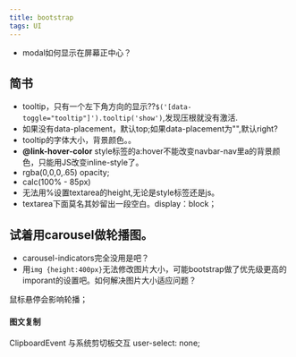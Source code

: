 ```yaml
---
title: bootstrap
tags: UI
---
```




+ modal如何显示在屏幕正中心？

## 简书
+ tooltip，只有一个左下角方向的显示??`$('[data-toggle="tooltip"]').tooltip('show')`,发现压根就没有激活.
+ 如果没有data-placement，默认top;如果data-placement为"",默认right?
+ tooltip的字体大小，背景颜色。。
+ **@link-hover-color**   style标签的a:hover不能改变navbar-nav里a的背景颜色，只能用JS改变inline-style了。
+ rgba(0,0,0,.65) opacity;
+ calc(100% - 85px)
+ 无法用%设置textarea的height,无论是style标签还是js。
+ textarea下面莫名其妙留出一段空白。display：block；


## 试着用carousel做轮播图。

+ carousel-indicators完全没用是吧？
+ 用`img {height:400px}`无法修改图片大小，可能bootstrap做了优先级更高的imporant的设置吧。如何解决图片大小适应问题？

鼠标悬停会影响轮播；

#### 图文复制
ClipboardEvent 与系统剪切板交互
user-select: none;